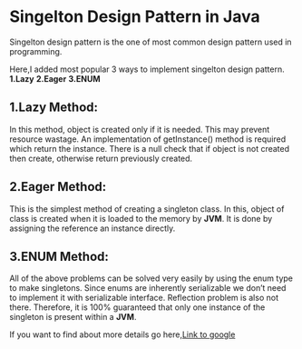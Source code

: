 # Singelton Design Pattern in Java

Singelton design pattern is the one of most common design pattern used in programming.

Here,I added most popular 3 ways to implement singelton design pattern.
**1.Lazy**
**2.Eager**
**3.ENUM**

## **1.Lazy Method:** 
In this method, object is created only if it is needed.
This may prevent resource wastage. An implementation of getInstance() method is required which return the instance. 
There is a null check that if object is not created then create, otherwise return previously created.

## **2.Eager Method:** 

This is the simplest method of creating a singleton class.
In this, object of class is created when it is loaded to the memory by **JVM**. 
It is done by assigning the reference an instance directly.

## **3.ENUM Method:** 

All of the above problems can be solved very easily by using the enum type to make singletons.
Since enums are inherently serializable we don’t need to implement it with serializable interface.
Reflection problem is also not there. 
Therefore, it is 100% guaranteed that only one instance of the singleton is present within a **JVM**.


If you want to find about more details go here,[Link to google](https://dzone.com/articles/java-singletons-using-enum)


